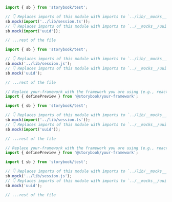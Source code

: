 ```ts filename=".storybook/preview.ts" renderer="common" language="ts" tabTitle="CSF 3"
import { sb } from 'storybook/test';

// 👇 Replaces imports of this module with imports to `../lib/__mocks__/session.ts`
sb.mock(import('../lib/session.ts'));
// 👇 Replaces imports of this module with imports to `../__mocks__/uuid.ts`
sb.mock(import('uuid'));

// ...rest of the file
```

```js filename=".storybook/preview.js" renderer="common" language="js" tabTitle="CSF 3"
import { sb } from 'storybook/test';

// 👇 Replaces imports of this module with imports to `../lib/__mocks__/session.ts`
sb.mock('../lib/session.js');
// 👇 Replaces imports of this module with imports to `../__mocks__/uuid.ts`
sb.mock('uuid');

// ...rest of the file
```

```ts filename=".storybook/preview.ts" renderer="react" language="ts" tabTitle="CSF Next 🧪"
// Replace your-framework with the framework you are using (e.g., react-vite, nextjs, nextjs-vite)
import { definePreview } from '@storybook/your-framework';

import { sb } from 'storybook/test';

// 👇 Replaces imports of this module with imports to `../lib/__mocks__/session.ts`
sb.mock(import('../lib/session.ts'));
// 👇 Replaces imports of this module with imports to `../__mocks__/uuid.ts`
sb.mock(import('uuid'));

// ...rest of the file
```

<!-- JS snippets still needed while providing both CSF 3 & Next -->

```js filename=".storybook/preview.js" renderer="react" language="js" tabTitle="CSF Next 🧪"
// Replace your-framework with the framework you are using (e.g., react-vite, nextjs, nextjs-vite)
import { definePreview } from '@storybook/your-framework';

import { sb } from 'storybook/test';

// 👇 Replaces imports of this module with imports to `../lib/__mocks__/session.ts`
sb.mock('../lib/session.js');
// 👇 Replaces imports of this module with imports to `../__mocks__/uuid.ts`
sb.mock('uuid');

// ...rest of the file
```
